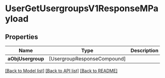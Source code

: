 # UserGetUsergroupsV1ResponseMPayload

## Properties
Name | Type | Description | Notes
------------ | ------------- | ------------- | -------------
**aObjUsergroup** | [UsergroupResponseCompound] |  | 

[[Back to Model list]](../README.md#documentation-for-models) [[Back to API list]](../README.md#documentation-for-api-endpoints) [[Back to README]](../README.md)


